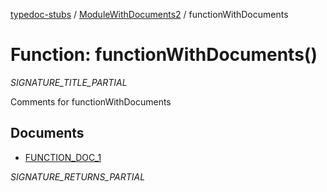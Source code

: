 [typedoc-stubs](../../README.md) / [ModuleWithDocuments2](../README.md) / functionWithDocuments

# Function: functionWithDocuments()

_SIGNATURE_TITLE_PARTIAL_

Comments for functionWithDocuments

## Documents

- [FUNCTION\_DOC\_1](documents/FUNCTION_DOC_1.md)

_SIGNATURE_RETURNS_PARTIAL_
